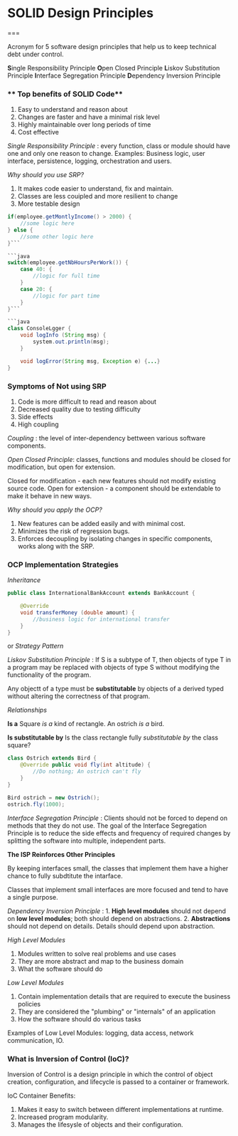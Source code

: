 # SOLID​ Design Principles

===

Acronym for 5 software design principles that help us to keep technical debt under control.

**S**ingle Responsibility Principle
**O**pen Closed Principle
**L**iskov Substitution Principle
**I**nterface Segregation Principle
**D**ependency Inversion Principle


### ** Top benefits of SOLID Code**
1. Easy to understand and reason about
2. Changes are faster and have a minimal risk level
3. Highly maintainable over long periods of time
4. Cost effective

_Single Responsibility Principle_ : every function, class or module should have one and only one reason to change.
Examples:
Business logic, user interface, persistence, logging, orchestration and users.

_Why should you use SRP?_
1. It makes code easier to understand, fix and maintain.
2. Classes are less couipled and more resilient to change
3. More testable design

```java
if(employee.getMontlyIncome() > 2000) {
    //some logic here
} else {
    //some other logic here
}```

```java
switch(employee.getNbHoursPerWork()) {
    case 40: {
        //logic for full time
    }
    case 20: {
        //logic for part time
    }
}```

```java
class ConsoleLgger {
    void logInfo (String msg) {
        system.out.println(msg);
    }

    void logError(String msg, Exception e) {...}
}
```

### **Symptoms of Not using SRP**
1. Code is more difficult to read and reason about
2. Decreased quality due to testing difficulty
3. Side effects
4. High coupling

_Coupling_ : the level of inter-dependency bettween various software components.



_Open Closed Principle_: classes, functions and modules should be closed for modification, but open for extension.

Closed for modification - each new features should not modify existing source code.
Open for extension - a component should be extendable to make it behave in new ways.

_Why should you apply the OCP?_
1. New features can be added easily and with minimal cost.
2. Minimizes the risk of regression bugs.
3. Enforces decoupling by isolating changes in specific components, works along with the SRP.

### **OCP Implementation Strategies**

_Inheritance_
```java
public class InternationalBankAccount extends BankAccount {

    @Override
    void transferMoney (double amount) {
        //business logic for international transfer
    }
}
```

or _Strategy Pattern_


_Liskov Substitution Principle_ : If S is a subtype of T, then objects of type T in a program may be 
                                    replaced with objects of type S without modifying the functionality of the program.

Any objectt of a type must be **substitutable** by objects of a derived typed without altering the correctness of that program.


_Relationships_

**Is a**
Square _is a_ kind of rectangle.
An ostrich _is a_ bird.

**Is substitutable by**
Is the class rectangle fully _substitutable by_ the class square?

```java
class Ostrich extends Bird {
    @Override public void fly(int altitude) {
        //Do nothing; An ostrich can't fly
    }
}

Bird ostrich = new Ostrich();
ostrich.fly(1000);
```


_Interface Segregation Principle_ : Clients should not be forced to depend on methods that they do not use.
The goal of the Interface Segregation Principle is to reduce the side effects and frequency of required changes by splitting the software into multiple, independent parts.

**The ISP Reinforces Other Principles**

By keeping interfaces small, the classes that implement them have a higher chance to fully subdtitute the intarface.

Classes that implement small interfaces are more focused and tend to have a single purpose.

_Dependency Inversion Principle_ : 1. **High level modules** should not depend on **low level modules**; both should depend on abstractions.
                                   2. **Abstractions** should not depend on details. Details should depend upon abstraction.


_High Level Modules_
1. Modules written to solve real problems and use cases
2. They are more abstract and map to the business domain
3. What the software should do

_Low Level Modules_
1. Contain implementation details that are required to execute the business policies
2. They are considered the "plumbing" or "internals" of an application
3. How the software should do various tasks

Examples of Low Level Modules: logging, data access, network communication, IO.

### What is Inversion of Control (IoC)?

Inversion of Control is a design principle in which the control of object creation, configuration, and lifecycle is passed to a container or framework.

IoC Container Benefits:
1. Makes it easy to switch between different implementations at runtime.
2. Increased program modularity.
3. Manages the lifesysle of objects and their configuration. 